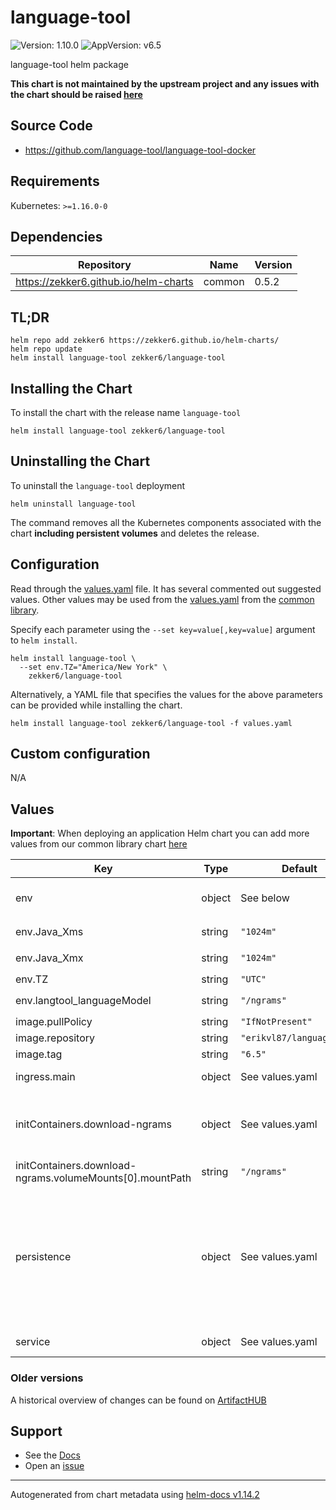 # language-tool

![Version: 1.10.0](https://img.shields.io/badge/Version-1.10.0-informational?style=flat-square) ![AppVersion: v6.5](https://img.shields.io/badge/AppVersion-v6.5-informational?style=flat-square)

language-tool helm package

**This chart is not maintained by the upstream project and any issues with the chart should be raised [here](https://github.com/zekker6/helm-charts/issues/new)**

## Source Code

* <https://github.com/language-tool/language-tool-docker>

## Requirements

Kubernetes: `>=1.16.0-0`

## Dependencies

| Repository | Name | Version |
|------------|------|---------|
| https://zekker6.github.io/helm-charts | common | 0.5.2 |

## TL;DR

```console
helm repo add zekker6 https://zekker6.github.io/helm-charts/
helm repo update
helm install language-tool zekker6/language-tool
```

## Installing the Chart

To install the chart with the release name `language-tool`

```console
helm install language-tool zekker6/language-tool
```

## Uninstalling the Chart

To uninstall the `language-tool` deployment

```console
helm uninstall language-tool
```

The command removes all the Kubernetes components associated with the chart **including persistent volumes** and deletes the release.

## Configuration

Read through the [values.yaml](./values.yaml) file. It has several commented out suggested values.
Other values may be used from the [values.yaml](https://github.com/zekker6/helm-charts/blob/main/charts/library/common/values.yaml) from the [common library](https://github.com/zekker6/helm-charts/blob/main/charts/library/common).

Specify each parameter using the `--set key=value[,key=value]` argument to `helm install`.

```console
helm install language-tool \
  --set env.TZ="America/New York" \
    zekker6/language-tool
```

Alternatively, a YAML file that specifies the values for the above parameters can be provided while installing the chart.

```console
helm install language-tool zekker6/language-tool -f values.yaml
```

## Custom configuration

N/A

## Values

**Important**: When deploying an application Helm chart you can add more values from our common library chart [here](https://github.com/zekker6/helm-charts/blob/main/charts/library/common)

| Key | Type | Default | Description |
|-----|------|---------|-------------|
| env | object | See below | environment variables. See more environment variables in the [container documentation](https://github.com/Erikvl87/docker-languagetool). |
| env.Java_Xms | string | `"1024m"` | Make sure this matches values at `.Values.resources.requests.memory` |
| env.Java_Xmx | string | `"1024m"` | Make sure this matches values at `.Values.resources.limits.memory` |
| env.TZ | string | `"UTC"` | Set the container timezone |
| env.langtool_languageModel | string | `"/ngrams"` | Make sure this matches `.Values.persistence.config.mountPath` |
| image.pullPolicy | string | `"IfNotPresent"` | image pull policy |
| image.repository | string | `"erikvl87/languagetool"` | image repository |
| image.tag | string | `"6.5"` | image tag |
| ingress.main | object | See values.yaml | Enable and configure ingress settings for the chart under this key. |
| initContainers.download-ngrams | object | See values.yaml | Init container to set up ngram files. For other languages check for archives [here](https://languagetool.org/download/ngram-data/) Archive download disabled by default, please enable it when deploying |
| initContainers.download-ngrams.volumeMounts[0].mountPath | string | `"/ngrams"` | Make sure this matches `.Values.persistence.config.mountPath` |
| persistence | object | See values.yaml | Configure persistence settings for the chart under this key. ngram archive for EN is 9G in size, please ensure your pod have enough disk space to download and unpack files By default init container only installs EN ngram files, that would take approx 14G after unpacking + 9GB for downloading Also, it will take some time to download archive depending on download speed available |
| service | object | See values.yaml | Configures service settings for the chart. |

### Older versions

A historical overview of changes can be found on [ArtifactHUB](https://artifacthub.io/packages/helm/zekker6/language-tool?modal=changelog)

## Support

- See the [Docs](http://zekker6.github.io/helm-charts/docs/)
- Open an [issue](https://github.com/zekker6/helm-charts/issues/new)

----------------------------------------------
Autogenerated from chart metadata using [helm-docs v1.14.2](https://github.com/norwoodj/helm-docs/releases/v1.14.2)
